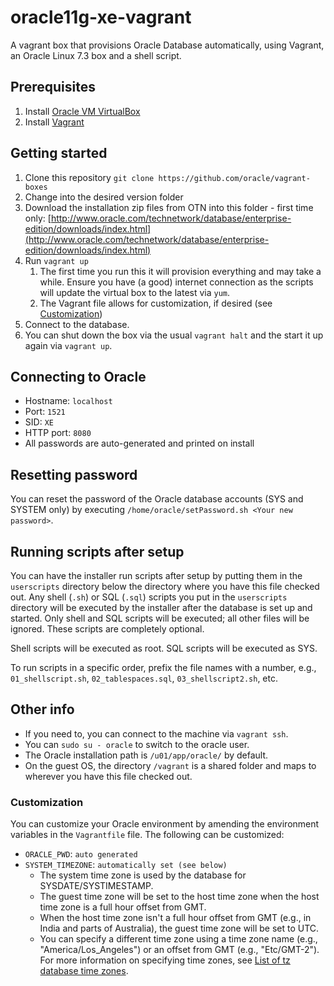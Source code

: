 # oracle11g-xe-vagrant
A vagrant box that provisions Oracle Database automatically, using Vagrant, an Oracle Linux 7.3 box and a shell script.

## Prerequisites
1. Install [Oracle VM VirtualBox](https://www.virtualbox.org/wiki/Downloads)
2. Install [Vagrant](https://vagrantup.com/)

## Getting started
1. Clone this repository `git clone https://github.com/oracle/vagrant-boxes`
2. Change into the desired version folder
3. Download the installation zip files from OTN into this folder - first time only:
[http://www.oracle.com/technetwork/database/enterprise-edition/downloads/index.html](http://www.oracle.com/technetwork/database/enterprise-edition/downloads/index.html)
4. Run `vagrant up`
   1. The first time you run this it will provision everything and may take a while. Ensure you have (a good) internet connection as the scripts will update the virtual box to the latest via `yum`.
   2. The Vagrant file allows for customization, if desired (see [Customization](#customization))
5. Connect to the database.
6. You can shut down the box via the usual `vagrant halt` and the start it up again via `vagrant up`.

## Connecting to Oracle
* Hostname: `localhost`
* Port: `1521`
* SID: `XE`
* HTTP port: `8080`
* All passwords are auto-generated and printed on install

## Resetting password
You can reset the password of the Oracle database accounts (SYS and SYSTEM only) by executing `/home/oracle/setPassword.sh <Your new password>`.

## Running scripts after setup
You can have the installer run scripts after setup by putting them in the `userscripts` directory below the directory where you have this file checked out. Any shell (`.sh`) or SQL (`.sql`) scripts you put in the `userscripts` directory will be executed by the installer after the database is set up and started. Only shell and SQL scripts will be executed; all other files will be ignored. These scripts are completely optional.

Shell scripts will be executed as root. SQL scripts will be executed as SYS.

To run scripts in a specific order, prefix the file names with a number, e.g., `01_shellscript.sh`, `02_tablespaces.sql`, `03_shellscript2.sh`, etc.

## Other info

* If you need to, you can connect to the machine via `vagrant ssh`.
* You can `sudo su - oracle` to switch to the oracle user.
* The Oracle installation path is `/u01/app/oracle/` by default.
* On the guest OS, the directory `/vagrant` is a shared folder and maps to wherever you have this file checked out.

### Customization
You can customize your Oracle environment by amending the environment variables in the `Vagrantfile` file.
The following can be customized:
* `ORACLE_PWD`: `auto generated`
* `SYSTEM_TIMEZONE`: `automatically set (see below)`
  * The system time zone is used by the database for SYSDATE/SYSTIMESTAMP.
  * The guest time zone will be set to the host time zone when the host time zone is a full hour offset from GMT.
  * When the host time zone isn't a full hour offset from GMT (e.g., in India and parts of Australia), the guest time zone will be set to UTC.
  * You can specify a different time zone using a time zone name (e.g., "America/Los_Angeles") or an offset from GMT (e.g., "Etc/GMT-2"). For more information on specifying time zones, see [List of tz database time zones](https://en.wikipedia.org/wiki/List_of_tz_database_time_zones).
